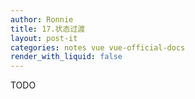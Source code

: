 ```yaml
---
author: Ronnie
title: 17.状态过渡
layout: post-it
categories: notes vue vue-official-docs
render_with_liquid: false
---
```


TODO